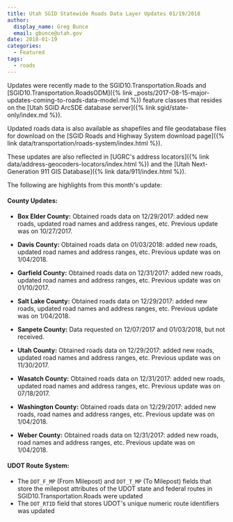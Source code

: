 ```yaml
---
title: Utah SGID Statewide Roads Data Layer Updates 01/19/2018
author:
  display_name: Greg Bunce
  email: gbunce@utah.gov
date: 2018-01-19
categories:
  - Featured
tags:
  - roads
---
```


Updates were recently made to the SGID10.Transportation.Roads and [SGID10.Transportation.RoadsODM]({% link _posts/2017-08-15-major-updates-coming-to-roads-data-model.md %}) feature classes that resides on the [Utah SGID ArcSDE database server]({% link sgid/state-only/index.md %}).

Updated roads data is also available as shapefiles and file geodatabase files for download on the [SGID Roads and Highway System download page]({% link data/transportation/roads-system/index.html %}).

These updates are also reflected in [UGRC's address locators]({% link data/address-geocoders-locators/index.html %}) and the [Utah Next-Generation 911 GIS Database]({% link data/911/index.html %}).

The following are highlights from this month's update:

#### County Updates:

- **Box Elder County:** Obtained roads data on 12/29/2017: added new roads, updated road names and address ranges, etc. Previous update was on 10/27/2017.

- **Davis County:** Obtained roads data on 01/03/2018: added new roads, updated road names and address ranges, etc. Previous update was on 1/04/2018.

- **Garfield County:** Obtained roads data on 12/31/2017: added new roads, updated road names and address ranges, etc.  Previous update was on 01/10/2017.

- **Salt Lake County:** Obtained roads data on 12/29/2017: added new roads, updated road names and address ranges, etc. Previous update was on 1/04/2018.

- **Sanpete County:** Data requested on 12/07/2017 and 01/03/2018, but not received.

- **Utah County:** Obtained roads data on 12/29/2017: added new roads, updated road names and address ranges, etc. Previous update was on 11/30/2017.

- **Wasatch County:** Obtained roads data on 12/31/2017: added new roads, updated road names and address ranges, etc.  Previous update was on 07/18/2017.

- **Washington County:** Obtained roads data on 12/29/2017: added new roads, road names and address ranges, etc. Previous update was on 1/04/2018.

- **Weber County:** Obtained roads data on 12/31/2017: added new roads, road names and address ranges, etc. Previous update was on 1/04/2018.

#### UDOT Route System:

- The `DOT_F_MP` (From Milepost) and `DOT_T_MP` (To Milepost) fields that store the milepost attributes of the UDOT state and federal routes in SGID10.Transportation.Roads were updated
- The `DOT_RTID` field that stores UDOT's unique numeric route identifiers was updated
